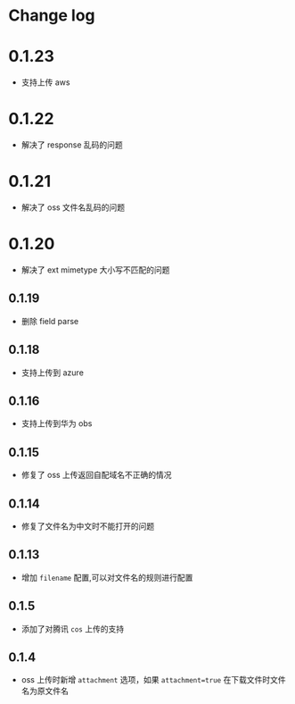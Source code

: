 # Change log

# 0.1.23

- 支持上传 aws

# 0.1.22

- 解决了 response 乱码的问题

# 0.1.21

- 解决了 oss 文件名乱码的问题

# 0.1.20

- 解决了 ext mimetype 大小写不匹配的问题

## 0.1.19

- 删除 field parse

## 0.1.18

- 支持上传到 azure

## 0.1.16

- 支持上传到华为 obs

## 0.1.15

- 修复了 oss 上传返回自配域名不正确的情况 

## 0.1.14

- 修复了文件名为中文时不能打开的问题

## 0.1.13

- 增加 `filename` 配置,可以对文件名的规则进行配置

## 0.1.5

- 添加了对腾讯 `cos` 上传的支持

## 0.1.4

- oss 上传时新增 `attachment` 选项，如果 `attachment=true` 在下载文件时文件名为原文件名